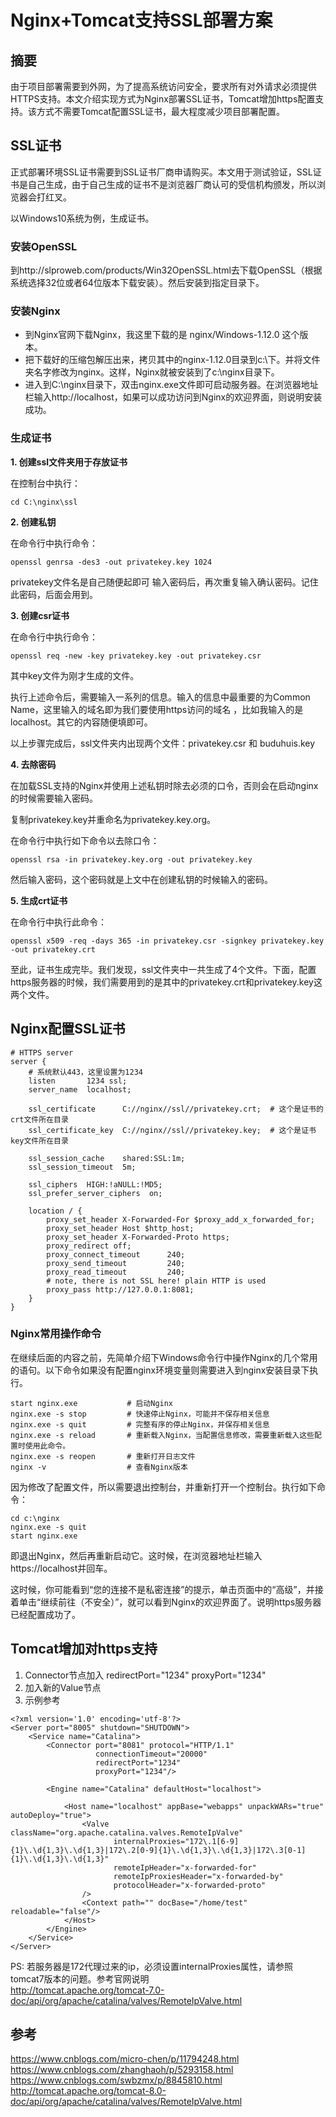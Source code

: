 # Nginx+Tomcat支持SSL部署方案

## 摘要
由于项目部署需要到外网，为了提高系统访问安全，要求所有对外请求必须提供HTTPS支持。本文介绍实现方式为Nginx部署SSL证书，Tomcat增加https配置支持。该方式不需要Tomcat配置SSL证书，最大程度减少项目部署配置。

## SSL证书

正式部署环境SSL证书需要到SSL证书厂商申请购买。本文用于测试验证，SSL证书是自己生成，由于自己生成的证书不是浏览器厂商认可的受信机构颁发，所以浏览器会打红叉。
 
以Windows10系统为例，生成证书。
 
### 安装OpenSSL
到http://slproweb.com/products/Win32OpenSSL.html去下载OpenSSL（根据系统选择32位或者64位版本下载安装）。然后安装到指定目录下。

### 安装Nginx
- 到Nginx官网下载Nginx，我这里下载的是 nginx/Windows-1.12.0 这个版本。
- 把下载好的压缩包解压出来，拷贝其中的nginx-1.12.0目录到c:\下。并将文件夹名字修改为nginx。这样，Nginx就被安装到了c:\nginx目录下。
- 进入到C:\nginx目录下，双击nginx.exe文件即可启动服务器。在浏览器地址栏输入http://localhost，如果可以成功访问到Nginx的欢迎界面，则说明安装成功。

### 生成证书
**1. 创建ssl文件夹用于存放证书**

在控制台中执行：
```
cd C:\nginx\ssl
```
**2. 创建私钥**

在命令行中执行命令：

```
openssl genrsa -des3 -out privatekey.key 1024
```
privatekey文件名是自己随便起即可
输入密码后，再次重复输入确认密码。记住此密码，后面会用到。

**3. 创建csr证书**

在命令行中执行命令：

```
openssl req -new -key privatekey.key -out privatekey.csr
```

其中key文件为刚才生成的文件。

执行上述命令后，需要输入一系列的信息。输入的信息中最重要的为Common Name，这里输入的域名即为我们要使用https访问的域名 ，比如我输入的是localhost。其它的内容随便填即可。

以上步骤完成后，ssl文件夹内出现两个文件：privatekey.csr 和 buduhuis.key

**4. 去除密码**

在加载SSL支持的Nginx并使用上述私钥时除去必须的口令，否则会在启动nginx的时候需要输入密码。

复制privatekey.key并重命名为privatekey.key.org。

在命令行中执行如下命令以去除口令：

```
openssl rsa -in privatekey.key.org -out privatekey.key
```

然后输入密码，这个密码就是上文中在创建私钥的时候输入的密码。

**5. 生成crt证书**

在命令行中执行此命令：

```
openssl x509 -req -days 365 -in privatekey.csr -signkey privatekey.key -out privatekey.crt
```

至此，证书生成完毕。我们发现，ssl文件夹中一共生成了4个文件。下面，配置https服务器的时候，我们需要用到的是其中的privatekey.crt和privatekey.key这两个文件。

## Nginx配置SSL证书

```
# HTTPS server
server {
    # 系统默认443，这里设置为1234
    listen       1234 ssl;
    server_name  localhost;

    ssl_certificate      C://nginx//ssl//privatekey.crt;  # 这个是证书的crt文件所在目录
    ssl_certificate_key  C://nginx//ssl//privatekey.key;  # 这个是证书key文件所在目录

    ssl_session_cache    shared:SSL:1m;
    ssl_session_timeout  5m;

    ssl_ciphers  HIGH:!aNULL:!MD5;
    ssl_prefer_server_ciphers  on;

    location / {
        proxy_set_header X-Forwarded-For $proxy_add_x_forwarded_for;
        proxy_set_header Host $http_host;
        proxy_set_header X-Forwarded-Proto https;
        proxy_redirect off;
        proxy_connect_timeout      240;
        proxy_send_timeout         240;
        proxy_read_timeout         240;
        # note, there is not SSL here! plain HTTP is used
        proxy_pass http://127.0.0.1:8081;
    }
}
```

### Nginx常用操作命令
在继续后面的内容之前，先简单介绍下Windows命令行中操作Nginx的几个常用的语句。以下命令如果没有配置nginx环境变量则需要进入到nginx安装目录下执行。
```
start nginx.exe           # 启动Nginx
nginx.exe -s stop         # 快速停止Nginx，可能并不保存相关信息
nginx.exe -s quit         # 完整有序的停止Nginx，并保存相关信息
nginx.exe -s reload       # 重新载入Nginx，当配置信息修改，需要重新载入这些配置时使用此命令。
nginx.exe -s reopen       # 重新打开日志文件
nginx -v                  # 查看Nginx版本
```

因为修改了配置文件，所以需要退出控制台，并重新打开一个控制台。执行如下命令：


```
cd c:\nginx
nginx.exe -s quit
start nginx.exe
```

即退出Nginx，然后再重新启动它。这时候，在浏览器地址栏输入https://localhost并回车。

这时候，你可能看到“您的连接不是私密连接”的提示，单击页面中的“高级”，并接着单击“继续前往（不安全）”，就可以看到Nginx的欢迎界面了。说明https服务器已经配置成功了。

## Tomcat增加对https支持

1. Connector节点加入 redirectPort="1234" proxyPort="1234"
2. 加入新的Value节点 
3. 示例参考
```
<?xml version='1.0' encoding='utf-8'?>
<Server port="8005" shutdown="SHUTDOWN">
    <Service name="Catalina">
        <Connector port="8081" protocol="HTTP/1.1"
                   connectionTimeout="20000"
                   redirectPort="1234"
                   proxyPort="1234"/>

        <Engine name="Catalina" defaultHost="localhost">

            <Host name="localhost" appBase="webapps" unpackWARs="true" autoDeploy="true">
                <Valve className="org.apache.catalina.valves.RemoteIpValve"
                       internalProxies="172\.1[6-9]{1}\.\d{1,3}\.\d{1,3}|172\.2[0-9]{1}\.\d{1,3}\.\d{1,3}|172\.3[0-1]{1}\.\d{1,3}\.\d{1,3}"
                       remoteIpHeader="x-forwarded-for"
                       remoteIpProxiesHeader="x-forwarded-by"
                       protocolHeader="x-forwarded-proto"
                />
                <Context path="" docBase="/home/test" reloadable="false"/>
            </Host>
        </Engine>
    </Service>
</Server>
```
PS: 若服务器是172代理过来的ip，必须设置internalProxies属性，请参照tomcat7版本的问题。参考官网说明  
http://tomcat.apache.org/tomcat-7.0-doc/api/org/apache/catalina/valves/RemoteIpValve.html

## 参考

https://www.cnblogs.com/micro-chen/p/11794248.html  
https://www.cnblogs.com/zhanghaoh/p/5293158.html  
https://www.cnblogs.com/swbzmx/p/8845810.html  
http://tomcat.apache.org/tomcat-8.0-doc/api/org/apache/catalina/valves/RemoteIpValve.html  
